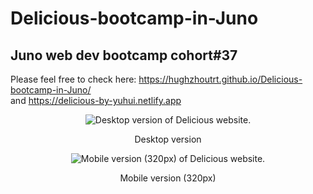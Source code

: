 # Delicious-bootcamp-in-Juno  
  
## Juno web dev bootcamp cohort#37  
  
Please feel free to check here: https://hughzhoutrt.github.io/Delicious-bootcamp-in-Juno/  
                            and https://delicious-by-yuhui.netlify.app  
    
<p align="center"><img src="https://user-images.githubusercontent.com/84819219/139278621-025e6885-0a70-4d80-a71e-43189b79d847.png" alt="Desktop version of Delicious website."></P>  
<p align="center">Desktop version</p>
  
<p align="center"><img src="https://user-images.githubusercontent.com/84819219/139278737-987f484e-1f03-406d-b04a-fd342526fa80.png" alt="Mobile version (320px) of Delicious website."></P>  
<p align="center">Mobile version (320px)</p>
